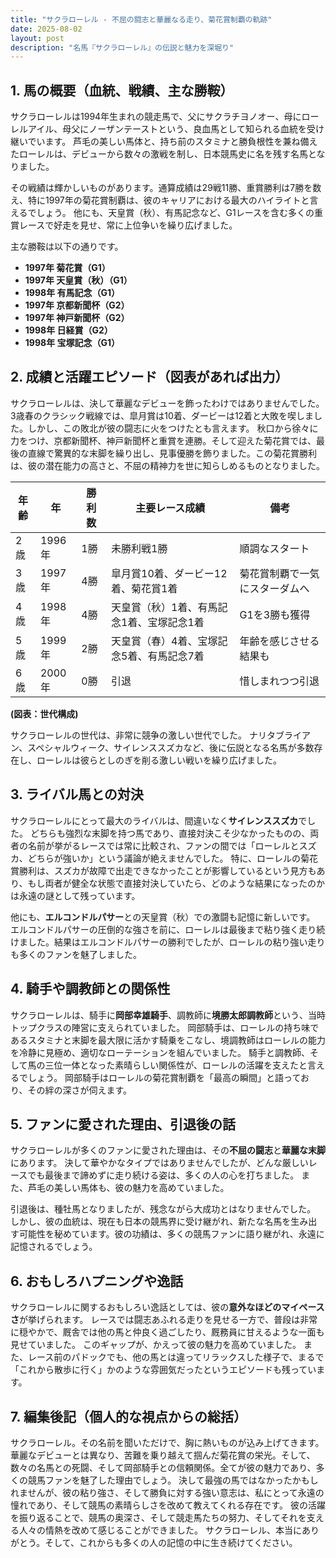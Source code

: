 ```yaml
---
title: "サクラローレル - 不屈の闘志と華麗なる走り、菊花賞制覇の軌跡"
date: 2025-08-02
layout: post
description: "名馬『サクラローレル』の伝説と魅力を深堀り"
---
```


## 1. 馬の概要（血統、戦績、主な勝鞍）

サクラローレルは1994年生まれの競走馬で、父にサクラチヨノオー、母にローレルアイル、母父にノーザンテーストという、良血馬として知られる血統を受け継いでいます。  芦毛の美しい馬体と、持ち前のスタミナと勝負根性を兼ね備えたローレルは、デビューから数々の激戦を制し、日本競馬史に名を残す名馬となりました。

その戦績は輝かしいものがあります。通算成績は29戦11勝、重賞勝利は7勝を数え、特に1997年の菊花賞制覇は、彼のキャリアにおける最大のハイライトと言えるでしょう。  他にも、天皇賞（秋）、有馬記念など、G1レースを含む多くの重賞レースで好走を見せ、常に上位争いを繰り広げました。

主な勝鞍は以下の通りです。

* **1997年 菊花賞（G1）**
* **1997年 天皇賞（秋）（G1）**
* **1998年 有馬記念（G1）**
* **1997年 京都新聞杯（G2）**
* **1997年 神戸新聞杯（G2）**
* **1998年 日経賞（G2）**
* **1998年 宝塚記念（G1）**


## 2. 成績と活躍エピソード（図表があれば出力）

サクラローレルは、決して華麗なデビューを飾ったわけではありませんでした。  3歳春のクラシック戦線では、皐月賞は10着、ダービーは12着と大敗を喫しました。しかし、この敗北が彼の闘志に火をつけたとも言えます。  秋口から徐々に力をつけ、京都新聞杯、神戸新聞杯と重賞を連勝。そして迎えた菊花賞では、最後の直線で驚異的な末脚を繰り出し、見事優勝を飾りました。この菊花賞勝利は、彼の潜在能力の高さと、不屈の精神力を世に知らしめるものとなりました。

| 年齢 | 年 | 勝利数 | 主要レース成績 | 備考 |
|---|---|---|---|---|
| 2歳 | 1996年 | 1勝 |  未勝利戦1勝 |  順調なスタート |
| 3歳 | 1997年 | 4勝 | 皐月賞10着、ダービー12着、菊花賞1着 | 菊花賞制覇で一気にスターダムへ |
| 4歳 | 1998年 | 4勝 | 天皇賞（秋）1着、有馬記念1着、宝塚記念1着 | G1を3勝も獲得 |
| 5歳 | 1999年 | 2勝 |  天皇賞（春）4着、宝塚記念5着、有馬記念7着 |  年齢を感じさせる結果も |
| 6歳 | 2000年 | 0勝 |  引退 |  惜しまれつつ引退 |

**(図表：世代構成)**

サクラローレルの世代は、非常に競争の激しい世代でした。  ナリタブライアン、スペシャルウィーク、サイレンススズカなど、後に伝説となる名馬が多数存在し、ローレルは彼らとしのぎを削る激しい戦いを繰り広げました。


## 3. ライバル馬との対決

サクラローレルにとって最大のライバルは、間違いなく**サイレンススズカ**でした。  どちらも強烈な末脚を持つ馬であり、直接対決こそ少なかったものの、両者の名前が挙がるレースでは常に比較され、ファンの間では「ローレルとスズカ、どちらが強いか」という議論が絶えませんでした。  特に、ローレルの菊花賞勝利は、スズカが故障で出走できなかったことが影響しているという見方もあり、もし両者が健全な状態で直接対決していたら、どのような結果になったのかは永遠の謎として残っています。

他にも、**エルコンドルパサー**との天皇賞（秋）での激闘も記憶に新しいです。  エルコンドルパサーの圧倒的な強さを前に、ローレルは最後まで粘り強く走り続けました。結果はエルコンドルパサーの勝利でしたが、ローレルの粘り強い走りも多くのファンを魅了しました。


## 4. 騎手や調教師との関係性

サクラローレルは、騎手に**岡部幸雄騎手**、調教師に**境勝太郎調教師**という、当時トップクラスの陣営に支えられていました。  岡部騎手は、ローレルの持ち味であるスタミナと末脚を最大限に活かす騎乗をこなし、境調教師はローレルの能力を冷静に見極め、適切なローテーションを組んでいました。  騎手と調教師、そして馬の三位一体となった素晴らしい関係性が、ローレルの活躍を支えたと言えるでしょう。  岡部騎手はローレルの菊花賞制覇を「最高の瞬間」と語っており、その絆の深さが伺えます。


## 5. ファンに愛された理由、引退後の話

サクラローレルが多くのファンに愛された理由は、その**不屈の闘志**と**華麗な末脚**にあります。  決して華やかなタイプではありませんでしたが、どんな厳しいレースでも最後まで諦めずに走り続ける姿は、多くの人の心を打ちました。  また、芦毛の美しい馬体も、彼の魅力を高めていました。

引退後は、種牡馬となりましたが、残念ながら大成功とはなりませんでした。  しかし、彼の血統は、現在も日本の競馬界に受け継がれ、新たな名馬を生み出す可能性を秘めています。彼の功績は、多くの競馬ファンに語り継がれ、永遠に記憶されるでしょう。


## 6. おもしろハプニングや逸話

サクラローレルに関するおもしろい逸話としては、彼の**意外なほどのマイペースさ**が挙げられます。  レースでは闘志あふれる走りを見せる一方で、普段は非常に穏やかで、厩舎では他の馬と仲良く過ごしたり、厩務員に甘えるような一面も見せていました。  このギャップが、かえって彼の魅力を高めていました。  また、レース前のパドックでも、他の馬とは違ってリラックスした様子で、まるで「これから散歩に行く」かのような雰囲気だったというエピソードも残っています。


## 7. 編集後記（個人的な視点からの総括）

サクラローレル。その名前を聞いただけで、胸に熱いものが込み上げてきます。  華麗なデビューとは異なり、苦難を乗り越えて掴んだ菊花賞の栄光。そして、数々の名馬との死闘、そして岡部騎手との信頼関係。全てが彼の魅力であり、多くの競馬ファンを魅了した理由でしょう。  決して最強の馬ではなかったかもしれませんが、彼の粘り強さ、そして勝負に対する強い意志は、私にとって永遠の憧れであり、そして競馬の素晴らしさを改めて教えてくれる存在です。  彼の活躍を振り返ることで、競馬の奥深さ、そして競走馬たちの努力、そしてそれを支える人々の情熱を改めて感じることができました。  サクラローレル、本当にありがとう。そして、これからも多くの人の記憶の中に生き続けてください。
